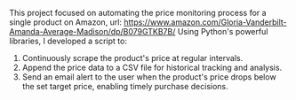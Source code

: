 This project focused on automating the price monitoring process for a single product on Amazon, url: https://www.amazon.com/Gloria-Vanderbilt-Amanda-Average-Madison/dp/B079GTKB7B/
Using Python's powerful libraries, I developed a script to:
1. Continuously scrape the product's price at regular intervals.
2. Append the price data to a CSV file for historical tracking and analysis.
3. Send an email alert to the user when the product's price drops below the set target price, enabling timely purchase decisions.
